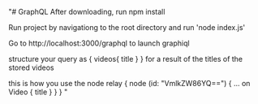 "# GraphQL
After downloading, run npm install 

Run project by navigationg to the root directory and run 'node index.js'

Go to http://localhost:3000/graphql to launch graphiql

structure your query as 
{
videos{
	title
}
}
for a result of the titles of the stored videos 

this is how you use the node relay
{
  node (id: "VmlkZW86YQ==") {
    ... on Video {
      title
    }
  }
}
" 
